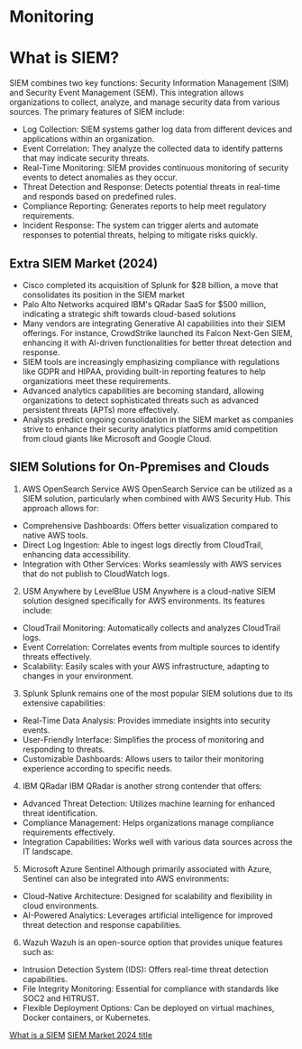 # Monitoring
# What is SIEM?
SIEM combines two key functions: Security Information Management (SIM) and Security Event Management (SEM). This integration allows organizations to collect, analyze, and manage security data from various sources. The primary features of SIEM include:
*  Log Collection: SIEM systems gather log data from different devices and applications within an organization.
*  Event Correlation: They analyze the collected data to identify patterns that may indicate security threats.
*  Real-Time Monitoring: SIEM provides continuous monitoring of security events to detect anomalies as they occur.
*  Threat Detection and Response: Detects potential threats in real-time and responds based on predefined rules.
*  Compliance Reporting: Generates reports to help meet regulatory requirements.
*  Incident Response: The system can trigger alerts and automate responses to potential threats, helping to mitigate risks quickly.
## Extra SIEM Market (2024)
*  Cisco completed its acquisition of Splunk for $28 billion, a move that consolidates its position in the SIEM market
*  Palo Alto Networks acquired IBM's QRadar SaaS for $500 million, indicating a strategic shift towards cloud-based solutions
*  Many vendors are integrating Generative AI capabilities into their SIEM offerings. For instance, CrowdStrike launched its Falcon Next-Gen SIEM, enhancing it with AI-driven functionalities for better threat detection and response.
*  SIEM tools are increasingly emphasizing compliance with regulations like GDPR and HIPAA, providing built-in reporting features to help organizations meet these requirements.
*  Advanced analytics capabilities are becoming standard, allowing organizations to detect sophisticated threats such as advanced persistent threats (APTs) more effectively.
*  Analysts predict ongoing consolidation in the SIEM market as companies strive to enhance their security analytics platforms amid competition from cloud giants like Microsoft and Google Cloud.
## SIEM Solutions for On-Ppremises and Clouds
1. AWS OpenSearch Service
AWS OpenSearch Service can be utilized as a SIEM solution, particularly when combined with AWS Security Hub. This approach allows for:
*  Comprehensive Dashboards: Offers better visualization compared to native AWS tools.
*  Direct Log Ingestion: Able to ingest logs directly from CloudTrail, enhancing data accessibility.
*  Integration with Other Services: Works seamlessly with AWS services that do not publish to CloudWatch logs.

2. USM Anywhere by LevelBlue
USM Anywhere is a cloud-native SIEM solution designed specifically for AWS environments. Its features include:
*  CloudTrail Monitoring: Automatically collects and analyzes CloudTrail logs.
*  Event Correlation: Correlates events from multiple sources to identify threats effectively.
*  Scalability: Easily scales with your AWS infrastructure, adapting to changes in your environment.

3. Splunk
Splunk remains one of the most popular SIEM solutions due to its extensive capabilities:
*  Real-Time Data Analysis: Provides immediate insights into security events.
*  User-Friendly Interface: Simplifies the process of monitoring and responding to threats.
*  Customizable Dashboards: Allows users to tailor their monitoring experience according to specific needs.

4. IBM QRadar
IBM QRadar is another strong contender that offers:
* Advanced Threat Detection: Utilizes machine learning for enhanced threat identification.
*  Compliance Management: Helps organizations manage compliance requirements effectively.
*  Integration Capabilities: Works well with various data sources across the IT landscape.

5. Microsoft Azure Sentinel
Although primarily associated with Azure, Sentinel can also be integrated into AWS environments:
*  Cloud-Native Architecture: Designed for scalability and flexibility in cloud environments.
*  AI-Powered Analytics: Leverages artificial intelligence for improved threat detection and response capabilities.

6. Wazuh
Wazuh is an open-source option that provides unique features such as:
*   Intrusion Detection System (IDS): Offers real-time threat detection capabilities.
*  File Integrity Monitoring: Essential for compliance with standards like SOC2 and HITRUST.
*  Flexible Deployment Options: Can be deployed on virtual machines, Docker containers, or Kubernetes.


[What is a SIEM](https://www.softwarereviews.com/categories/security-information-and-event-management)
[SIEM Market 2024 ](https://www.crn.com/news/security/2024/10-big-moves-in-the-siem-market-in-2024)
[title](https://www.sentinelone.com/cybersecurity-101/data-and-ai/siem-evaluation-checklist/)

